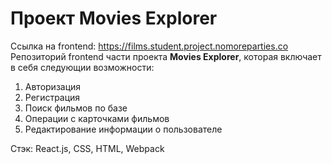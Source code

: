 # Проект Movies Explorer
Ссылка на frontend: https://films.student.project.nomoreparties.co  
Репозиторий frontend части проекта **Movies Explorer**, которая включает в себя следующии возможности:  
1. Авторизация  
2. Регистрация
3. Поиск фильмов по базе
4. Операции с карточками фильмов
5. Редактирование информации о пользователе

Стэк: React.js, CSS, HTML, Webpack
